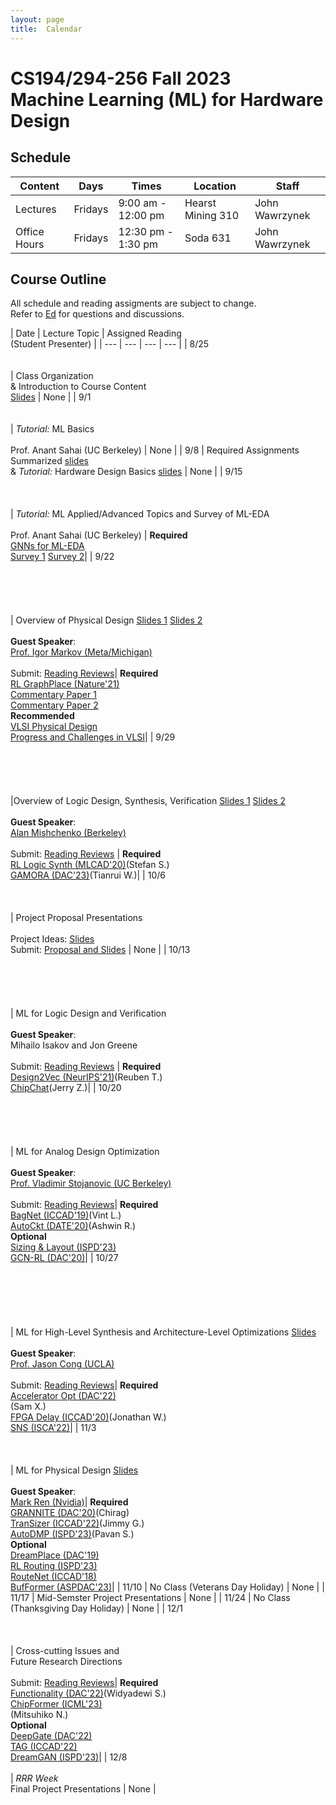 ```yaml
---
layout: page
title:  Calendar
---
```

# CS194/294-256 Fall 2023 <br/> Machine Learning (ML) for Hardware Design

## Schedule

 | Content       | Days      | Times               | Location     | Staff           |
 | ---           | ---       | ---                 | ---          | ---             |
 | Lectures      | Fridays   | 9:00 am - 12:00 pm  | Hearst Mining 310     | John Wawrzynek  |
 | Office Hours  | Fridays   | 12:30 pm - 1:30 pm  | Soda 631     | John Wawrzynek  |

## Course Outline
All schedule and reading assigments are subject to change. <br/>
Refer to [Ed](https://edstem.org/us/courses/45441/discussion/) for questions and discussions.

 | Date | Lecture Topic | Assigned Reading <br/> (Student Presenter) |
 | ---  | ---  | ---           | ---              |
 | 8/25 <br/> <br/><br/>| Class Organization <br/> & Introduction to Course Content <br/> [Slides](https://drive.google.com/file/d/1h5ZAup4XWYqYAez97iTDbaHf1wNHI3bi/view?usp=drive_link) | None |
 | 9/1 <br/><br/><br/>| *Tutorial:* ML Basics <br/><br/> Prof. Anant Sahai (UC Berkeley) | None |
 | 9/8 | Required Assignments Summarized [slides](https://drive.google.com/file/d/1fw45jICF-N5HFzVaZlnA3kNbq7sqEBA1/view?usp=drive_link) <br/> & *Tutorial:* Hardware Design Basics [slides](https://drive.google.com/file/d/1AFWq-y-F4jFwy9E9kdffF5PdYY3yZPnt/view?usp=sharing)  | None |
 | 9/15 <br/><br/><br/><br/>| *Tutorial:* ML Applied/Advanced Topics and Survey of ML-EDA <br/><br/>  Prof. Anant Sahai (UC Berkeley) | **Required**<br/> [GNNs for ML-EDA](https://ieeexplore.ieee.org/stamp/stamp.jsp?arnumber=9598835) <br/> [Survey 1](https://dl.acm.org/doi/pdf/10.1145/3543853?casa_token=poTXBGP888sAAAAA:9-7CHHyCdXf6TogyOoULInhEx_nu_ptRMservU_dIPrY2dfSuWtQ2RgbOvmJTPU7yAX1_Tag0GPgNQ) [Survey 2](https://dl.acm.org/doi/pdf/10.1145/3451179)|
 | 9/22 <br/><br/><br/><br/><br/><br/>| Overview of Physical Design [Slides 1](https://drive.google.com/file/d/1bhz0LfBvzwA7UaALZxCcNk3d5bFxmimc/view?usp=drive_link) [Slides 2](https://drive.google.com/file/d/1krf1w-pNV5BfO9S2OrlVy6Dcr6cPzOzC/view?usp=drive_link)<br/><br/> **Guest Speaker**: <br/>[Prof. Igor Markov (Meta/Michigan)](https://web.eecs.umich.edu/~imarkov/) <br/><br/> Submit: [Reading Reviews](https://docs.google.com/forms/d/e/1FAIpQLSf_73rbkA6LtIH6V4krKBeWORTQWF2hr4UzP16IqXhhqydx-w/viewform?usp=sf_link)| **Required**<br/> [RL GraphPlace (Nature'21)](https://arxiv.org/pdf/2004.10746.pdf) <br/> [Commentary Paper 1](https://dl.acm.org/doi/pdf/10.1145/3569052.3578926) <br/> [Commentary Paper 2](https://arxiv.org/abs/2306.09633) <br/> **Recommended** <br/> [VLSI Physical Design](https://link.springer.com/book/10.1007/978-90-481-9591-6) <br/>  [Progress and Challenges in VLSI](https://dl.acm.org/doi/abs/10.1145/2429384.2429441?casa_token=6QK9e3uoVsYAAAAA:MiHKO-F1sQKoThXyQZiFtMfBxdeNBy646g-oqktUzrM_kOhpTJ0dBGqK7imqQ2GlrSeyLtXFSNg)|
 | 9/29 <br/><br/><br/><br/><br/><br/>|Overview of Logic Design, Synthesis, Verification [Slides 1](https://people.eecs.berkeley.edu/~alanmi/presentations/intro_abc03.ppt) [Slides 2](https://people.eecs.berkeley.edu/~alanmi/presentations/VerificationTutorial01.ppt)<br/><br/> **Guest Speaker**: <br/> [Alan Mishchenko (Berkeley)](https://people.eecs.berkeley.edu/~alanmi/) <br/><br/> Submit: [Reading Reviews](https://forms.gle/xEY1w1omuZ5sxH1H8) | **Required** <br/> [RL Logic Synth (MLCAD'20)](https://dl.acm.org/doi/pdf/10.1145/3380446.3430622)(Stefan S.) <br/>  [GAMORA (DAC'23)](https://arxiv.org/pdf/2303.08256.pdf)(Tianrui W.)|
 | 10/6 <br/><br/><br/><br/> | Project Proposal Presentations <br/><br/> Project Ideas: [Slides](https://docs.google.com/presentation/d/1PIAKv76ztD8gFkQBQjOI5rCELg5eNeEXQYk1EYa65oA/edit?usp=sharing)<br/> Submit: [Proposal and Slides](https://forms.gle/jArrSvNQ9tyNVUmh7) | None |
 | 10/13 <br/><br/><br/><br/><br/><br/>| ML for Logic Design and  Verification <br/><br/> **Guest Speaker**:<br/> Mihailo Isakov and Jon Greene <br/><br/> Submit: [Reading Reviews](https://forms.gle/ChgMbpLE7vqdGXL78) | **Required** <br/> [Design2Vec (NeurIPS'21)](https://proceedings.neurips.cc/paper/2021/file/c5aa65949d20f6b20e1a922c13d974e7-Paper.pdf)(Reuben T.) <br/> [ChipChat](https://arxiv.org/pdf/2305.13243.pdf)(Jerry Z.)|
 | 10/20 <br/><br/><br/><br/><br/><br/> | ML for Analog Design Optimization <br/><br/> **Guest Speaker**: <br/> [Prof. Vladimir Stojanovic (UC Berkeley)](https://www2.eecs.berkeley.edu/Faculty/Homepages/vlada.html) <br/><br/>Submit: [Reading Reviews](https://forms.gle/PwJMLmCvLbPxXi678)| **Required** <br/>  [BagNet (ICCAD'19)](https://arxiv.org/pdf/1907.10515.pdf)(Vint L.) <br/> [AutoCkt (DATE'20)](https://ieeexplore.ieee.org/stamp/stamp.jsp?arnumber=9116200)(Ashwin R.) <br/> **Optional** <br/> [Sizing & Layout (ISPD'23)](https://dl.acm.org/doi/pdf/10.1145/3569052.3578929) <br/> [GCN-RL (DAC'20)](https://arxiv.org/pdf/2005.00406.pdf)|
 | 10/27 <br/><br/><br/><br/><br/><br/><br/>| ML for High-Level Synthesis and Architecture-Level Optimizations [Slides](https://drive.google.com/file/d/1plBjcc4pcdfpmalnn5P7DNP5U-9sal5A/view?usp=drive_link)<br/><br/> **Guest Speaker**: <br/> [Prof. Jason Cong (UCLA)](https://vast.cs.ucla.edu/people/faculty/jason-cong) <br/><br/> Submit: [Reading Reviews](https://forms.gle/oz6mFJUmZccdT8nn9)| **Required**<br/> [Accelerator Opt (DAC'22)](https://dl.acm.org/doi/pdf/10.1145/3489517.3530409)<br/>(Sam X.) <br/> [FPGA Delay (ICCAD'20)](https://dl.acm.org/doi/pdf/10.1145/3400302.3415657)(Jonathan W.) <br/>  [SNS (ISCA'22)](https://dl.acm.org/doi/pdf/10.1145/3470496.3527444)|
 | 11/3  <br/><br/><br/><br/>| ML for Physical Design [Slides](https://drive.google.com/file/d/1C_KeF7i3b-yX5zl5tXptPy7XG8989b5t/view?usp=drive_link)<br/><br/> **Guest Speaker**: <br/> [Mark Ren (Nvidia)](https://research.nvidia.com/person/mark-ren)| **Required** <br/> [GRANNITE (DAC'20)](https://research.nvidia.com/sites/default/files/pubs/2020-07_GRANNITE%3A-Graph-Neural/034_2_GRANNITE.pdf)(Chirag) <br/> [TranSizer (ICCAD'22)](https://dl.acm.org/doi/pdf/10.1145/3508352.3549442)(Jimmy G.) <br/> [AutoDMP (ISPD'23)](https://dl.acm.org/doi/pdf/10.1145/3569052.3578923)(Pavan S.) <br/>  **Optional** <br/> [DreamPlace (DAC'19)](https://dl.acm.org/doi/pdf/10.1145/3316781.3317803) <br/> [RL Routing (ISPD'23)](https://dl.acm.org/doi/pdf/10.1145/3569052.3571874) <br/> [RouteNet (ICCAD'18)](https://ieeexplore.ieee.org/stamp/stamp.jsp?arnumber=8587655) <br/> [BufFormer (ASPDAC'23)](https://dl.acm.org/doi/pdf/10.1145/3566097.3567900)|
 | 11/10  | No Class (Veterans Day Holiday) | None |
 | 11/17  | Mid-Semster Project Presentations | None |
 | 11/24  | No Class (Thanksgiving Day Holiday) | None |
 | 12/1  <br/><br/><br/><br/> | Cross-cutting Issues and <br/> Future Research Directions <br/><br/> Submit: [Reading Reviews](https://forms.gle/oncgJ1LHQ3VKp4uGA)| **Required** <br/>[Functionality (DAC'22)](https://dl.acm.org/doi/pdf/10.1145/3489517.3530410)(Widyadewi S.) <br/> [ChipFormer (ICML'23)](https://arxiv.org/pdf/2306.14744.pdf)<br/>(Mitsuhiko N.) <br/> **Optional** <br/> [DeepGate (DAC'22)](https://arxiv.org/pdf/2111.14616.pdf)  <br/> [TAG (ICCAD'22)](https://dl.acm.org/doi/pdf/10.1145/3508352.3549384) <br/> [DreamGAN (ISPD'23)](https://dl.acm.org/doi/pdf/10.1145/3569052.3572993)|
 | 12/8  <br/><br/> | *RRR Week* <br/> Final Project Presentations  | None |
